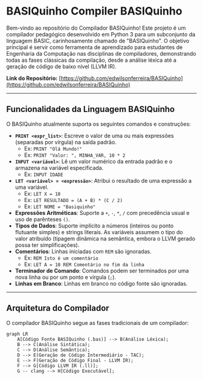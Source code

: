 # BASIQuinho Compiler  BASIQuinho

Bem-vindo ao repositório do Compilador BASIQuinho! Este projeto é um compilador pedagógico desenvolvido em Python 3 para um subconjunto da linguagem BASIC, carinhosamente chamado de "BASIQuinho". O objetivo principal é servir como ferramenta de aprendizado para estudantes de Engenharia da Computação nas disciplinas de compiladores, demonstrando todas as fases clássicas da compilação, desde a análise léxica até a geração de código de baixo nível (LLVM IR).

**Link do Repositório:** [https://github.com/edwilsonferreira/BASIQuinho](https://github.com/edwilsonferreira/BASIQuinho)

---

## Funcionalidades da Linguagem BASIQuinho

O BASIQuinho atualmente suporta os seguintes comandos e construções:

* **`PRINT <expr_list>`**: Escreve o valor de uma ou mais expressões (separadas por vírgula) na saída padrão.
    * Ex: `PRINT "Olá Mundo!"`
    * Ex: `PRINT "Valor: ", MINHA_VAR, 10 * 2`
* **`INPUT <variável>`**: Lê um valor numérico da entrada padrão e o armazena na variável especificada.
    * Ex: `INPUT IDADE`
* **`LET <variável> = <expressão>`**: Atribui o resultado de uma expressão a uma variável.
    * Ex: `LET X = 10`
    * Ex: `LET RESULTADO = (A + B) * (C / 2)`
    * Ex: `LET NOME = "Basiquinho"`
* **Expressões Aritméticas**: Suporte a `+`, `-`, `*`, `/` com precedência usual e uso de parênteses `()`.
* **Tipos de Dados**: Suporte implícito a números (inteiros ou ponto flutuante simples) e strings literais. As variáveis assumem o tipo do valor atribuído (tipagem dinâmica na semântica, embora o LLVM gerado possa ter simplificações).
* **Comentários**: Linhas iniciadas com `REM` são ignoradas.
    * Ex: `REM Isto é um comentário`
    * Ex: `LET A = 10 REM Comentário no fim da linha`
* **Terminador de Comando**: Comandos podem ser terminados por uma nova linha ou por um ponto e vírgula (`;`).
* **Linhas em Branco**: Linhas em branco no código fonte são ignoradas.

---

## Arquitetura do Compilador

O compilador BASIQuinho segue as fases tradicionais de um compilador:

```mermaid
graph LR
    A[Código Fonte BASIQuinho (.bas)] --> B(Análise Léxica);
    B --> C(Análise Sintática);
    C --> D(Análise Semântica);
    D --> E(Geração de Código Intermediário - TAC);
    E --> F(Geração de Código Final - LLVM IR);
    F --> G[Código LLVM IR (.ll)];
    G -- clang --> H[Código Executável];
